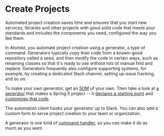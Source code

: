 # Create Projects

Automated project creation saves time and ensures that you start new services, 
libraries and other projects with good solid code that meets your standards
and includes the components you need, configured the way you like them.

In Atomist, you automate project creation using a generator, a type of command. 
Generators typically copy their code from a known-good repository called a seed,
and then modify the code in certain ways, such as renaming classes so that it's
ready to use without lots of manual find and replace. Generators frequently also
configure supporting systems, for example, by creating a dedicated
Slack channel, setting up issue tracking, and so on.

To make your own generator, get an [SDM](client.md) of your own.
Then take a look at [a generator](https://github.com/atomist-blogs/spring5-kotlin/blob/master/src/commands/KotlinSpring5.ts)
 that makes a Spring 5 project -- 
it [declares a starting point](https://github.com/atomist-blogs/spring5-kotlin/blob/45cac17bf6ed4238188d3f79b78c6f7432da7ff7/src/commands/KotlinSpring5.ts#L54) and
 [customizes that code](https://github.com/atomist-blogs/spring5-kotlin/blob/45cac17bf6ed4238188d3f79b78c6f7432da7ff7/src/commands/KotlinSpring5.ts#L65).

The automation client hooks your generator up to Slack. You can also
add a custom form to serve project creation to your team or organization.

A generator is one kind of [command handler](commands.md), so you can 
make it do as much as you want.

<!--

Other links that might be useful: [this code](https://github.com/atomist/initializr-atomist/blob/master/src/web/initializerHandoff.ts)
makes a custom form somehow, in our spring initializr automation.
(I don't know exactly how)

Change code could link to [project editors](https://github.com/atomist/automation-client-ts/blob/master/docs/ProjectEditors.md)

-->
